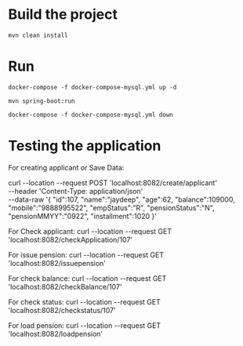 # Build the project

``` 
mvn clean install
```

# Run
```
docker-compose -f docker-compose-mysql.yml up -d

mvn spring-boot:run

docker-compose -f docker-compose-mysql.yml down
```

# Testing the application
For creating applicant or Save Data:

curl --location --request POST 'localhost:8082/create/applicant' \
--header 'Content-Type: application/json' \
--data-raw '{
"id":107,
"name":"jaydeep",
"age":62,
"balance":109000,
"mobile":"9888995522",
"empStatus":"R",
"pensionStatus":"N",
"pensionMMYY":"0922",
"installment":1020
}'

For Check applicant:
curl --location --request GET 'localhost:8082/checkApplication/107'

For issue pension:
curl --location --request GET 'localhost:8082/issuepension'

For check balance:
curl --location --request GET 'localhost:8082/checkBalance/107'

For check status:
curl --location --request GET 'localhost:8082/checkstatus/107'

For load pension:
curl --location --request GET 'localhost:8082/loadpension'


